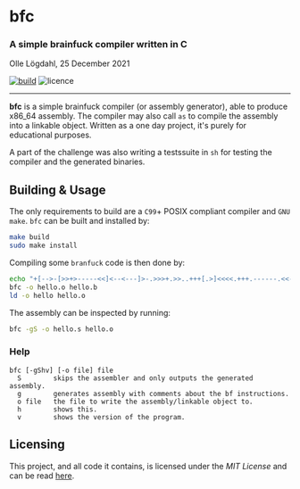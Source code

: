 # bfc
### A simple brainfuck compiler written in C
Olle Lögdahl, 25 December 2021

[![build](https://github.com/ollelogdahl/bfc/actions/workflows/build.yml/badge.svg)](https://github.com/ollelogdahl/bfc/actions/workflows/build.yml)
![licence](https://img.shields.io/github/license/ollelogdahl/bfc)

---

**bfc** is a simple brainfuck compiler (or assembly generator), able to
produce x86_64 assembly. The compiler may also call `as` to compile the
assembly into a linkable object. Written as a one day project, it's purely
for educational purposes.

A part of the challenge was also writing a testssuite in `sh` for testing the
compiler and the generated binaries.

## Building & Usage

The only requirements to build are a `C99`+ POSIX compliant compiler and
`GNU make`. `bfc` can be built and installed by:

```bash
make build
sudo make install
```

Compiling some `branfuck` code is then done by:

```bash
echo "+[-->-[>>+>-----<<]<--<---]>-.>>>+.>>..+++[.>]<<<<.+++.------.<<-.>>>>+." > hello.b
bfc -o hello.o hello.b
ld -o hello hello.o
```

The assembly can be inspected by running:
```bash
bfc -gS -o hello.s hello.o
```

### Help
```
bfc [-gShv] [-o file] file
  S        skips the assembler and only outputs the generated assembly.
  g        generates assembly with comments about the bf instructions.
  o file   the file to write the assembly/linkable object to.
  h        shows this.
  v        shows the version of the program.
```

## Licensing

This project, and all code it contains, is licensed under the *MIT License* and can be read [here](LICENSE).
